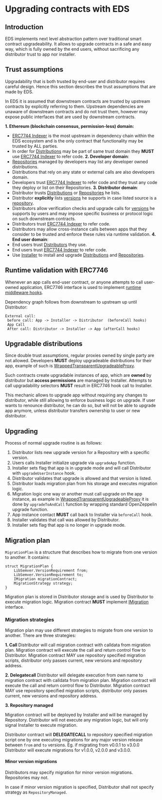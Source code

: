 # Upgrading contracts with EDS

## Introduction

EDS implements next level abstraction pattern over traditional smart contract upgradeability. It allows to upgrade contracts in a safe and easy way, which is fully owned by the end users, without sacrificing any distributor trust to app nor installer.

## Trust assumptions
Upgradability that is both trusted by end-user and distributor requires careful design. Hence this section describes the trust assumptions that are made by EDS.

In EDS it is assumed that downstream contracts are trusted by upstream contracts by explicitly referring to them. Upstream dependencies are unaware of downstream contracts and do not trust them, however may expose public interfaces that are used by downstream contracts.

**1. Ethereum (blockchain consensus, permission-less) domain:**
- [ERC7744 Indexer](./Indexer.md) is the most upstream in dependency chain within the EDS ecosystem and is the only contract that functionality may be trusted by ALL parties.
- In order for [Distributions](./Distributions.md) may be part of same trust domain they **MUST** use [ERC7744 Indexer](./Indexer.md) to refer code.
**2. Developer domain**:
- [Repositories](./Repositories.md) managed by developers may list any developer owned distributions.
- Distributions that rely on any state or external calls are also developers domain.
- Developers trust [ERC7744 Indexer](./Indexer.md) to refer code and they trust any code they deploy or list on their Repositories.
**3. Distributor domain**:
- Distributor trusts [Distributions](./Distributions.md) or [Repositories](./Repositories.md) he lists.
- Distributor **explicitly** lists [versions](./Versions.md) he supports in case listed source is a [repository](./Repositories.md).
- Distributors allow verification checks and upgrade calls for [versions](./Versions.md) he supports by users and may impose specific business or protocol logic on such downstream contracts.
- Distributors trust [ERC7744 Indexer](./Indexer.md) to refer code.
- Distributors may allow cross-instance calls between apps that they consider to be trusted and enforce these rules via runtime validation.
**4. End user domain**:
- End users trust [Distributors](./Distributors.md) they use.
- End users trust [ERC7744 Indexer](./Indexer.md) to refer code.
- Use [Installer](./Installer.md) to install and upgrade [Distributions](./Distributions.md) and [Repositories](./Repositories.md).

## Runtime validation with ERC7746

Whenever an app calls end-user contract, or anyone attempts to call user-owned application, ERC7746 interface is used to implement [runtime middleware hooks](./Hooks.md).

Dependency graph follows from downstream to upstream up until Distributor:
```
External call:
 before call: App -> Installer -> Distributor  (beforeCall hooks)
 App Call
 After call: Distributor -> Installer -> App (afterCall hooks)
```

## Upgradable distributions
Since double trust assumptions, regular proxies owned by single party are not allowed. Developers **MUST** deploy upgradeable distributions for their app, example of such is [WrappedTransparentUpgradeableProxy](../src/proxies/WrappedTransparentUpgradeableProxy.sol).

Such contracts create upgradable instances of app, which are **owned** by distributor but **access permissions** are managed by Installer. Attempts to call upgradability selectors **MUST** result in ERC7746 hook call to Installer.

This mechanic allows to upgrade app without requiring any changes to distributor, while still allowing to enforce business logic on upgrade.
If user wants to renounce distributor, he can do so, but will not be able to upgrade app anymore, unless distributor transfers ownership to user or new distributor.


## Upgrading

Process of normal upgrade routine is as follows:

1. Distributor lists new upgrade version for a Repository with a specific version.
2. Users calls Installer initialize upgrade via `upgradeApp` function.
3. Installer sets flag that app is in upgrade mode and will call Distributor with `upgradeUserInstance` hook.
4. Distributor validates that upgrade is allowed and that version is listed.
5. Distributor loads migration plan from his storage and executes migration logic.
6. Migration logic one way or another must call upgrade on the app instance, as example in [WrappedTransparentUpgradeableProxy](../src/proxies/WrappedTransparentUpgradeableProxy.sol) it is done by `upgradeToAndCall` function by wrapping standard OpenZeppelin upgrade function.
7. App instance contact **MUST** call back to Installer via `beforeCall` hook.
8. Installer validates that call was allowed by Distributor.
9.  Installer sets flag that app is no longer in upgrade mode.

## Migration plan

`MigrationPlan` is a structure that describes how to migrate from one version to another. It contains:
```solidity
struct MigrationPlan {
    LibSemver.VersionRequirement from;
    LibSemver.VersionRequirement to;
    IMigration migrationContract;
    MigrationStrategy strategy;
}
```
Migration plan is stored in Distributor storage and is used by Distributor to execute migration logic. Migration contract **MUST** implement [IMigration](../src/interfaces/IMigration.sol) interface.

### Migration strategies

Migration plan may use different strategies to migrate from one version to another. There are three strategies:

**1. Call**
Distributor will call migration contract with calldata from migration plan. Migration contract will execute the call and return control flow to Distributor.
Migration contract MAY use repository specified migration scripts, distributor only passes current, new versions and repository address.

**2. Delegatecall**
Distributor will delegate execution from own name to migration contract with calldata from migration plan. Migration contract will execute the call and return control flow to Distributor.
Migration contract MAY use repository specified migration scripts, distributor only passes current, new versions and repository address.

**3. Repository managed**

Migration contract will be deployed by Installer and will be managed by Repository. Distributor will not execute any migration logic, but will only signal Installer to execute migration.

Distributor contract will **DELEGATECALL** to repository specified migration script one by one executing migrations for any major version release between `from` and `to` versions.
Eg. if migrating from v0.0.1 to v3.0.0 Distributor will execute migrations for v1.0.0, v2.0.0 and v3.0.0.

#### Minor version migrations

Distributors may specify migration for minor version migrations.
Repositories may not.

In case if minor version migration is specified, Distributor shall not specify strategy as `RepositoryManaged`.

